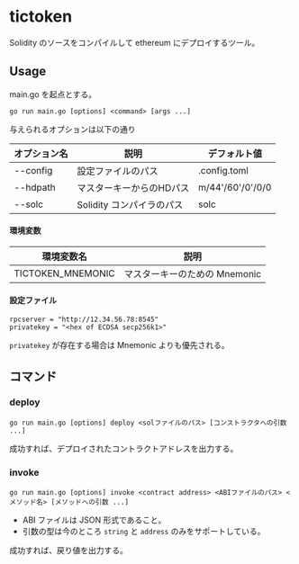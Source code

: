 # tictoken

Solidity のソースをコンパイルして ethereum にデプロイするツール。

## Usage

main.go を起点とする。

```shell
go run main.go [options] <command> [args ...]
```

与えられるオプションは以下の通り

| オプション名 | 説明                      | デフォルト値     |
| ------------ | ------------------------- | --------------   |
| --config     | 設定ファイルのパス        | .config.toml     |
| --hdpath     | マスターキーからのHDパス  | m/44'/60'/0'/0/0 |
| --solc       | Solidity コンパイラのパス | solc             |



#### 環境変数

| 環境変数名        | 説明                          |
| ----------------- | ----------------------------- |
| TICTOKEN_MNEMONIC | マスターキーのための Mnemonic |



#### 設定ファイル

```
rpcserver = "http://12.34.56.78:8545"
privatekey = "<hex of ECDSA secp256k1>"
```

`privatekey` が存在する場合は Mnemonic よりも優先される。


## コマンド

### deploy

```shell
go run main.go [options] deploy <solファイルのパス> [コンストラクタへの引数 ...]
```

成功すれば、デプロイされたコントラクトアドレスを出力する。

### invoke

```shell
go run main.go [options] invoke <contract address> <ABIファイルのパス> <メソッド名> [メソッドへの引数 ...]
```

* ABI ファイルは JSON 形式であること。
* 引数の型は今のところ `string` と `address` のみをサポートしている。

成功すれば、戻り値を出力する。
